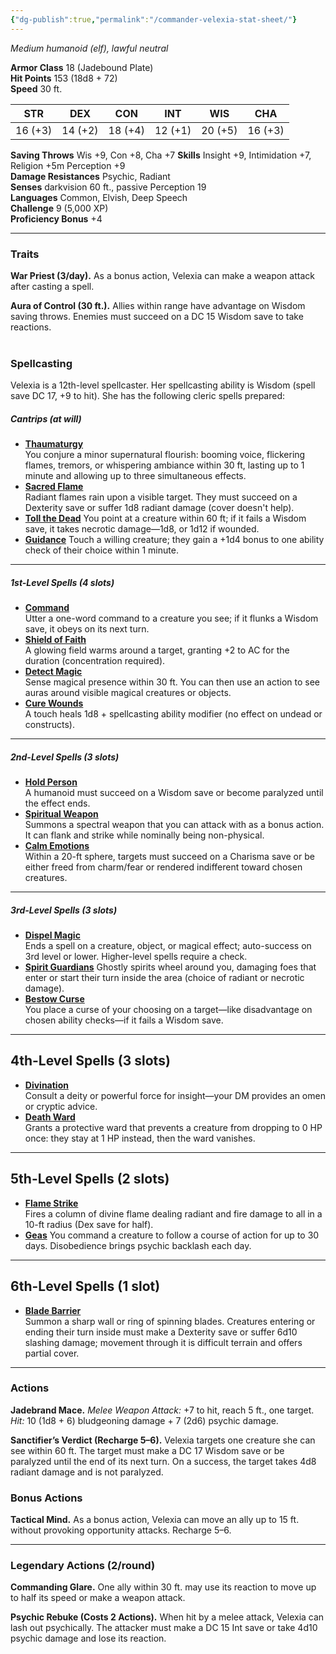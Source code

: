 ```yaml
---
{"dg-publish":true,"permalink":"/commander-velexia-stat-sheet/"}
---
```


*Medium humanoid (elf), lawful neutral*

**Armor Class** 18 (Jadebound Plate)  
**Hit Points** 153 (18d8 + 72)  
**Speed** 30 ft.

| STR | DEX | CON | INT | WIS | CHA |
|:---:|:---:|:---:|:---:|:---:|:---:|
| 16 (+3) | 14 (+2) | 18 (+4) | 12 (+1) | 20 (+5) | 16 (+3) |
**Saving Throws** Wis +9, Con +8, Cha +7 
**Skills** Insight +9, Intimidation +7, Religion +5m Perception +9  
**Damage Resistances** Psychic, Radiant  
**Senses** darkvision 60 ft., passive Perception 19  
**Languages** Common, Elvish, Deep Speech  
**Challenge** 9 (5,000 XP)  
**Proficiency Bonus** +4  

---

### Traits

**War Priest (3/day).** As a bonus action, Velexia can make a weapon attack after casting a spell.  

**Aura of Control (30 ft.).** Allies within range have advantage on Wisdom saving throws. Enemies must succeed on a DC 15 Wisdom save to take reactions.  
<br>
### Spellcasting 
Velexia is a 12th-level spellcaster. Her spellcasting ability is Wisdom (spell save DC 17, +9 to hit). She has the following cleric spells prepared:  

##### Cantrips (at will)

- **[Thaumaturgy](https://www.dndbeyond.com/spells/2277-thaumaturgy)**  
    You conjure a minor supernatural flourish: booming voice, flickering flames, tremors, or whispering ambiance within 30 ft, lasting up to 1 minute and allowing up to three simultaneous effects. 
- **[Sacred Flame](https://www.dndbeyond.com/spells/2236-sacred-flame)**  
	Radiant flames rain upon a visible target. They must succeed on a Dexterity save or suffer 1d8 radiant damage (cover doesn't help). 
- **[Toll the Dead](https://www.dndbeyond.com/spells/2619188-toll-the-dead)** 
    You point at a creature within 60 ft; if it fails a Wisdom save, it takes necrotic damage—1d8, or 1d12 if wounded. 
- **[Guidance](https://www.dndbeyond.com/spells/2618971-guidance)** 
    Touch a willing creature; they gain a +1d4 bonus to one ability check of their choice within 1 minute.
---

##### 1st-Level Spells (4 slots)

- **[Command](https://www.dndbeyond.com/spells/2618985-command)**  
    Utter a one-word command to a creature you see; if it flunks a Wisdom save, it obeys on its next turn. 
- **[Shield of Faith](https://www.dndbeyond.com/spells/2619020-shield-of-faith)**  
    A glowing field warms around a target, granting +2 to AC for the duration (concentration required). 
- **[Detect Magic](https://www.dndbeyond.com/spells/2065-detect-magic)**  
    Sense magical presence within 30 ft. You can then use an action to see auras around visible magical creatures or objects.  
- **[Cure Wounds](https://www.dndbeyond.com/spells/2056-cure-wounds)**  
    A touch heals 1d8 + spellcasting ability modifier (no effect on undead or constructs).  

---

##### 2nd-Level Spells (3 slots)

- **[Hold Person](https://www.dndbeyond.com/spells/2147-hold-person)**  
    A humanoid must succeed on a Wisdom save or become paralyzed until the effect ends. 
- **[Spiritual Weapon](https://www.dndbeyond.com/spells/2263-spiritual-weapon)**  
    Summons a spectral weapon that you can attack with as a bonus action. It can flank and strike while nominally being non-physical.  
- **[Calm Emotions](https://www.dndbeyond.com/spells/2618959-calm-emotions)**  
    Within a 20-ft sphere, targets must succeed on a Charisma save or be either freed from charm/fear or rendered indifferent toward chosen creatures.  

---

##### 3rd-Level Spells (3 slots)

- **[Dispel Magic](https://www.dndbeyond.com/spells/2072-dispel-magic)**  
    Ends a spell on a creature, object, or magical effect; auto-success on 3rd level or lower. Higher-level spells require a check. 
- **[Spirit Guardians](https://www.dndbeyond.com/spells/2619078-spirit-guardians)**
    Ghostly spirits wheel around you, damaging foes that enter or start their turn inside the area (choice of radiant or necrotic damage). 
- **[Bestow Curse](https://www.dndbeyond.com/spells/2618923-bestow-curse)**   
    You place a curse of your choosing on a target—like disadvantage on chosen ability checks—if it fails a Wisdom save.

---

## 4th-Level Spells (3 slots)

- **[Divination](https://www.dndbeyond.com/spells/divination)**  
    Consult a deity or powerful force for insight—your DM provides an omen or cryptic advice.
- **[Death Ward](https://www.dndbeyond.com/spells/death-ward)**  
    Grants a protective ward that prevents a creature from dropping to 0 HP once: they stay at 1 HP instead, then the ward vanishes.

---

## 5th-Level Spells (2 slots)

- **[Flame Strike](https://www.dndbeyond.com/spells/flame-strike)**  
    Fires a column of divine flame dealing radiant and fire damage to all in a 10-ft radius (Dex save for half).
- **[Geas](https://www.dndbeyond.com/spells/geas)**
    You command a creature to follow a course of action for up to 30 days. Disobedience brings psychic backlash each day.

---

## 6th-Level Spells (1 slot)

- **[Blade Barrier](https://www.dndbeyond.com/spells/2618929-blade-barrier)**  
    Summon a sharp wall or ring of spinning blades. Creatures entering or ending their turn inside must make a Dexterity save or suffer 6d10 slashing damage; movement through it is difficult terrain and offers partial cover.  

---

### Actions

**Jadebrand Mace.** *Melee Weapon Attack:* +7 to hit, reach 5 ft., one target.  
*Hit:* 10 (1d8 + 6) bludgeoning damage + 7 (2d6) psychic damage.  

**Sanctifier’s Verdict (Recharge 5–6).** Velexia targets one creature she can see within 60 ft. The target must make a DC 17 Wisdom save or be paralyzed until the end of its next turn. On a success, the target takes 4d8 radiant damage and is not paralyzed.  

### Bonus Actions

**Tactical Mind.** As a bonus action, Velexia can move an ally up to 15 ft. without provoking opportunity attacks. Recharge 5–6. 

---

### Legendary Actions (2/round)

**Commanding Glare.** One ally within 30 ft. may use its reaction to move up to half its speed or make a weapon attack.  

**Psychic Rebuke (Costs 2 Actions).** When hit by a melee attack, Velexia can lash out psychically. The attacker must make a DC 15 Int save or take 4d10 psychic damage and lose its reaction.  
